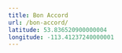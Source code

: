 ```yaml
---
title: Bon Accord
url: /bon-accord/
latitude: 53.836520900000004
longitude: -113.41237240000001
---
```

